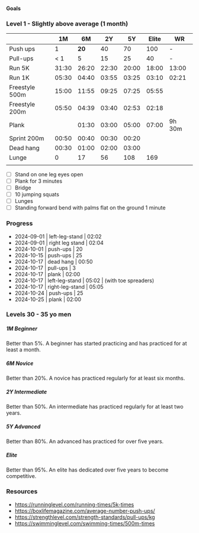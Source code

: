 #### Goals
### Level 1 - Slightly above average (1 month)




|                | 1M    | 6M     | 2Y    | 5Y    | Elite | WR     |
| -------------- | ----- | ------ | ----- | ----- | ----- | ------ |
| Push ups       | 1     | **20** | 40    | 70    | 100   | -      |
| Pull-ups       | < 1   | 5      | 15    | 25    | 40    | -      |
| Run 5K         | 31:30 | 26:20  | 22:30 | 20:00 | 18:00 | 13:00  |
| Run 1K         | 05:30 | 04:40  | 03:55 | 03:25 | 03:10 | 02:21  |
| Freestyle 500m | 15:00 | 11:55  | 09:25 | 07:25 | 05:55 |        |
| Freestyle 200m | 05:50 | 04:39  | 03:40 | 02:53 | 02:18 |        |
| Plank          |       | 01:30  | 03:00 | 05:00 | 07:00 | 9h 30m |
| Sprint 200m    | 00:50 | 00:40  | 00:30 | 00:20 |       |        |
| Dead hang      | 00:30 | 01:00  | 02:00 | 03:00 |       |        |
| Lunge          | 0     | 17     | 56    | 108   | 169   |        |
|                |       |        |       |       |       |        |

- [ ] Stand on one leg eyes open 
- [ ] Plank for 3 minutes 
- [ ] Bridge 
- [ ] 10 jumping squats
- [ ] Lunges
- [ ] Standing forward bend with palms flat on the ground 1 minute
### Progress
- 2024-09-01 | left-leg-stand | 02:02
- 2024-09-01 | right leg stand | 02:04 
- 2024-10-01  | push-ups | 20
- 2024-10-15 | push-ups | 25
- 2024-10-17 | dead hang | 00:50
- 2024-10-17 | pull-ups | 3
- 2024-10-17 | plank | 02:00
- 2024-10-17 | left-leg-stand | 05:02 | (with toe spreaders)
- 2024-10-17 | right-leg-stand | 05:05 
- 2024-10-24 | push-ups | 25
- 2024-10-25 | plank | 02:00


### Levels 30 - 35 yo men
##### 1M Beginner 
Better than 5%. A beginner has started practicing and has practiced for at least a month.
##### 6M Novice 	
Better than 20%. A novice has practiced regularly for at least six months.
##### 2Y Intermediate 	
Better than 50%. An intermediate has practiced regularly for at least two years.
##### 5Y Advanced 	
Better than 80%. An advanced has practiced for over five years.
##### Elite
Better than 95%. An elite has dedicated over five years to become competitive.  

### Resources
- https://runninglevel.com/running-times/5k-times
- https://boxlifemagazine.com/average-number-push-ups/
- https://strengthlevel.com/strength-standards/pull-ups/kg
- https://swimminglevel.com/swimming-times/500m-times